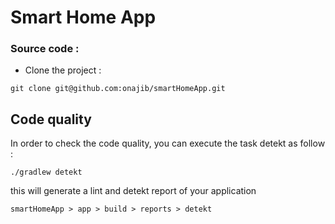 # Smart Home App

### Source code :

* Clone the project :
```
git clone git@github.com:onajib/smartHomeApp.git
```

## Code quality

In order to check the code quality, you can execute the task detekt as follow :

```
./gradlew detekt
```

this will generate a lint and detekt report of your application  

```
smartHomeApp > app > build > reports > detekt
```
